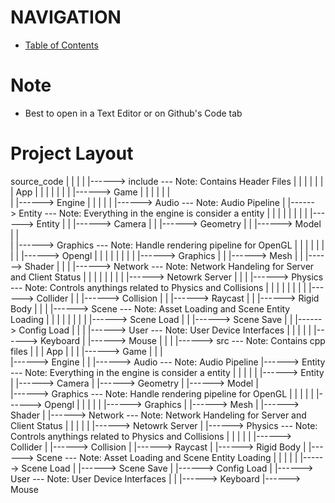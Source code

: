 # NAVIGATION
- [Table of Contents](../Table_of_Contents.md)

# Note
- Best to open in a Text Editor or on Github's Code tab

# Project Layout

source_code
|
|
|
|
|------> include --- Note: Contains Header Files
|         |
|         |
|         |
|        App
|        |
|        |
|        |
|        |------> Game
|                    |
|                    |
|                    |       
|                    |------> Engine
|                                |
|                                |
|                                |------> Audio --- Note: Audio Pipeline
|                                |------> Entity --- Note: Everything in the engine is consider a entity
|                                |          |
|                                |          |
|                                |          |------> Entity
|                                |          |------> Camera
|                                |          |------> Geometry
|                                |          |------> Model
|                                |          
|                                |------> Graphics --- Note: Handle rendering pipeline for OpenGL
|                                |          |
|                                |          |
|                                |          |------> Opengl
|                                |                      |
|                                |                      |
|                                |                      |------> Graphics
|                                |                      |------> Mesh
|                                |                      |------> Shader
|                                |
|                                |------> Network --- Note: Network Handeling for Server and Client Status
|                                |          |
|                                |          |
|                                |          |------> Netowrk Server
|                                |
|                                |------> Physics --- Note: Controls anythings related to Physics and Collisions
|                                |          |
|                                |          |
|                                |          |------> Collider
|                                |          |------> Collision
|                                |          |------> Raycast
|                                |          |------> Rigid Body
|                                |
|                                |------> Scene --- Note: Asset Loading and Scene Entity Loading
|                                |          |
|                                |          |
|                                |          |------> Scene Load
|                                |          |------> Scene Save
|                                |          |------> Config Load
|                                |
|                                |------> User --- Note: User Device Interfaces
|                                           |
|                                           |
|                                           |------> Keyboard
|                                           |------> Mouse
|
|
|
|------> src --- Note: Contains cpp files
          |
          |
          |
         App
         |
         |
         |
         |------> Game
                     |
                     |
                     |       
                     |------> Engine
                                 |
                                 |
                                 |------> Audio --- Note: Audio Pipeline
                                 |------> Entity --- Note: Everything in the engine is consider a entity
                                 |          |
                                 |          |
                                 |          |------> Entity
                                 |          |------> Camera
                                 |          |------> Geometry
                                 |          |------> Model
                                 |          
                                 |------> Graphics --- Note: Handle rendering pipeline for OpenGL
                                 |          |
                                 |          |
                                 |          |------> Opengl
                                 |                      |
                                 |                      |
                                 |                      |------> Graphics
                                 |                      |------> Mesh
                                 |                      |------> Shader
                                 |
                                 |------> Network --- Note: Network Handeling for Server and Client Status
                                 |          |
                                 |          |
                                 |          |------> Netowrk Server
                                 |
                                 |------> Physics --- Note: Controls anythings related to Physics and Collisions
                                 |          |
                                 |          |
                                 |          |------> Collider
                                 |          |------> Collision
                                 |          |------> Raycast
                                 |          |------> Rigid Body
                                 |
                                 |------> Scene --- Note: Asset Loading and Scene Entity Loading
                                 |          |
                                 |          |
                                 |          |------> Scene Load
                                 |          |------> Scene Save
                                 |          |------> Config Load
                                 |
                                 |------> User --- Note: User Device Interfaces
                                            |
                                            |
                                            |------> Keyboard
                                            |------> Mouse